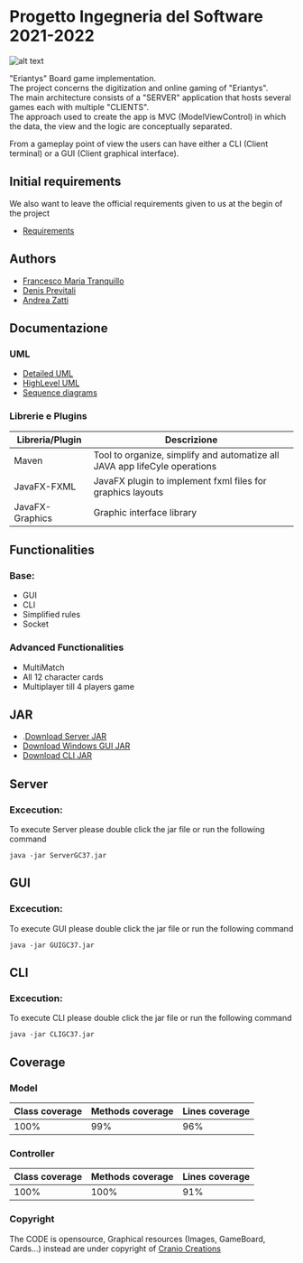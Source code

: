 # Progetto Ingegneria del Software 2021-2022

![alt text](https://github.com/ZattiAndrea/ing-sw-2022-tranquillo-previtali-zatti/blob/master/src/resources/SfondoMenuIniziale.jpg)

"Eriantys" Board game implementation.\
The project concerns the digitization and online gaming of "Eriantys".\
The main architecture consists of a "SERVER" application that hosts several games each with multiple "CLIENTS".\
The approach used to create the app is MVC (ModelViewControl) in which the data, the view and the logic are conceptually separated. 

From a gameplay point of view the users can have either a CLI (Client terminal) or a GUI (Client graphical interface).

## Initial requirements

We also want to leave the official requirements given to us at the begin of the project

* [Requirements](https://github.com/ZattiAndrea/ing-sw-2022-tranquillo-previtali-zatti/blob/master/deliverables/Requirements/requirements.pdf)

## Authors

* [Francesco Maria Tranquillo](https://github.com/FrancioT)
* [Denis Previtali](https://github.com/Denis-Previtali)
* [Andrea Zatti](https://github.com/ZattiAndrea)

## Documentazione

### UML

* [Detailed UML](https://github.com/ZattiAndrea/ing-sw-2022-tranquillo-previtali-zatti/tree/master/deliverables/UML/DetailedUML)
* [HighLevel UML](https://github.com/ZattiAndrea/ing-sw-2022-tranquillo-previtali-zatti/tree/master/deliverables/UML/HighLevelUML)
* [Sequence diagrams](https://github.com/ZattiAndrea/ing-sw-2022-tranquillo-previtali-zatti/tree/master/deliverables/Sequence%20Diagrams)

### Librerie e Plugins

| Libreria/Plugin  | Descrizione |
| -------------    | ------------- |
| Maven   | Tool to organize, simplify and automatize all JAVA app lifeCyle operations   |
| JavaFX-FXML    | JavaFX plugin to implement fxml files for graphics layouts                         |
| JavaFX-Graphics  | Graphic interface library                                                                    | 

## Functionalities

### Base:
* GUI
* CLI
* Simplified rules 
* Socket
### Advanced Functionalities
* MultiMatch
* All 12 character cards 
* Multiplayer till 4 players game 

## JAR 
* .[Download Server JAR]()
* [Download Windows GUI JAR](https://github.com/ZattiAndrea/ing-sw-2022-tranquillo-previtali-zatti/blob/master/deliverables/Jars/GUI_Windows.jar)
* [Download CLI JAR]()

## Server
### Excecution:
To execute Server please double click the jar file or run the following command
```
java -jar ServerGC37.jar 
```

## GUI
### Excecution:
To execute GUI please double click the jar file or run the following command
```
java -jar GUIGC37.jar 
```

## CLI
### Excecution:
To execute CLI please double click the jar file or run the following command
```
java -jar CLIGC37.jar 
```

## Coverage
### Model
| Class coverage  | Methods coverage | Lines coverage |
| -------------    | ------------- | ------------- | 
| 100% | 99% | 96% |

### Controller
| Class coverage  | Methods coverage | Lines coverage |
| -------------    | ------------- | ------------- | 
| 100% | 100% | 91% |

### Copyright
The CODE is opensource, Graphical resources (Images, GameBoard, Cards...) instead are under copyright of  [Cranio Creations](http://www.craniocreations.it)
